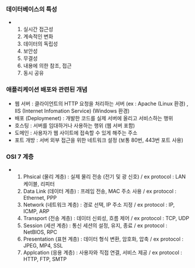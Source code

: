 ### 데이터베이스의 특성
- 1. 실시간 접근성
  2. 계속적인 변화
  3. 데이터의 독립성
  4. 보안성
  5. 무결성
  6. 내용에 의한 참조, 접근
  7. 동시 공유

### 애플리케이션 배포와 관련된 개념
- 웹 서버 : 클라이언트의 HTTP 요청을 처리하는 서버  (ex : Apache (Linux 환경) , IIS (Internet Infomation Service) (Windows 환경)
- 배포 (Deploymenet) : 개발한 코드를 실제 서버에 올리고 서비스하는 행위
- 호스팅 : 서버를 임대하거나 사용하는 행위 (웹 서버 포함)
- 도메인 : 사용자가 웹 사이트에 접속할 수 있게 해주는 주소
- 포트 개방 : 서버 외부 접근을 위한 네트워크 설정 (보통 80번, 443번 포트 사용)

### OSI 7 계층
- 1. Phsical (물리 계층) : 실제 물리 전송 (전기 및 광 신호) / ex protocol : LAN 케이블, 리피터
  2. Data Link (데이터 계층) : 프레임 전송, MAC 주소 사용 / ex protocol : Ethernet, PPP
  3. Network (네트워크 계층) : 경로 선택, IP 주소 지정 / ex protocol : IP, ICMP, ARP
  4. Transport (전송 계층) : 데이터 신뢰성, 흐름 제어 / ex protocol : TCP, UDP
  5. Session (세션 계층) : 통신 세션의 설정, 유지, 종료 / ex protocol : NetBIOS, RPC
  6. Presentation (표현 계층) : 데이터 형식 변환, 암호화, 압축 / ex protocol : JPEG, MP4, SSL
  7. Applcation (응용 계층) : 사용자와 직접 연결, 서비스 제공 / ex protocol : HTTP, FTP, SMTP
